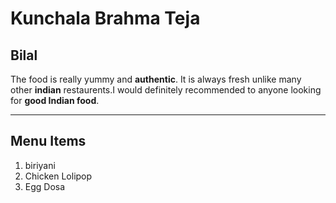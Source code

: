 # Kunchala Brahma Teja
## Bilal
The food is really yummy and **authentic**. It is always fresh unlike many other **indian** restaurents.I would definitely recommended to anyone looking for **good Indian food**.

--- 
## Menu Items
1. biriyani
5. Chicken Lolipop
6. Egg Dosa

